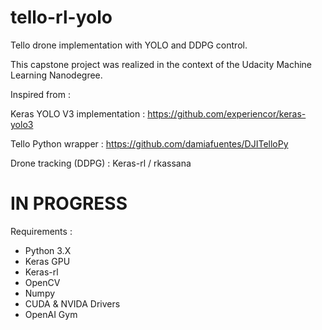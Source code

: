 # tello-rl-yolo
Tello drone implementation with YOLO and DDPG control.

This capstone project was realized in the context of the Udacity Machine Learning Nanodegree.

Inspired from :

Keras YOLO V3 implementation : https://github.com/experiencor/keras-yolo3

Tello Python wrapper : https://github.com/damiafuentes/DJITelloPy

Drone tracking (DDPG) : Keras-rl / rkassana

# IN PROGRESS #

Requirements :
- Python 3.X
- Keras GPU
- Keras-rl
- OpenCV
- Numpy
- CUDA & NVIDA Drivers
- OpenAI Gym
